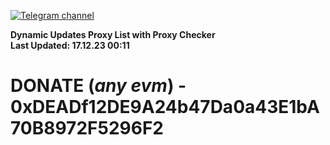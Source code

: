 [![Telegram channel](https://img.shields.io/endpoint?url=https://runkit.io/damiankrawczyk/telegram-badge/branches/master?url=https://t.me/n4z4v0d)](https://t.me/n4z4v0d) 

**Dynamic Updates Proxy List with Proxy Checker**  
**Last Updated: 17.12.23 00:11**

# DONATE (_any evm_) - 0xDEADf12DE9A24b47Da0a43E1bA70B8972F5296F2
